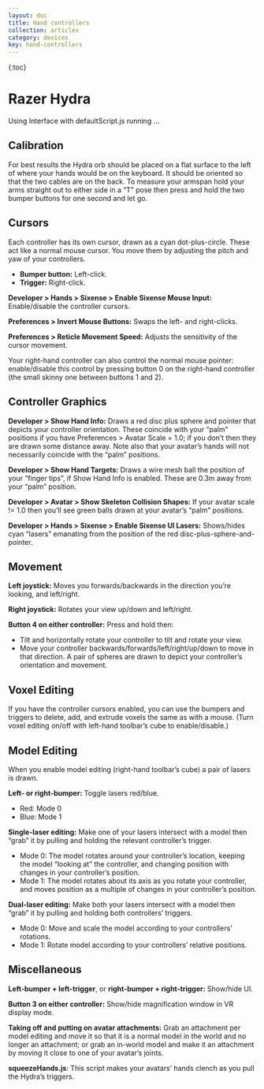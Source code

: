 ```yaml
---
layout: doc
title: Hand controllers
collection: articles
category: devices
key: hand-controllers
---
```


{:toc}

# Razer Hydra

Using Interface with defaultScript.js running …


## Calibration
For best results the Hydra orb should be placed on a flat surface to the left of where your hands would be on the keyboard.  It should be oriented so that the two cables are on the back.  To measure your armspan hold your arms straight out to either side in a “T” pose then press and hold the two bumper buttons for one second and let go.


## Cursors

Each controller has its own cursor, drawn as a cyan dot-plus-circle. These act like a normal mouse cursor. You move them by adjusting the pitch and yaw of your controllers.
* **Bumper button:** Left-click.
* **Trigger:** Right-click.

**Developer > Hands > Sixense > Enable Sixense Mouse Input:** Enable/disable the controller cursors.

**Preferences > Invert Mouse Buttons:** Swaps the left- and right-clicks.

**Preferences > Reticle Movement Speed:** Adjusts the sensitivity of the cursor movement.

Your right-hand controller can also control the normal mouse pointer: enable/disable this control by pressing button 0 on the right-hand controller (the small skinny one between buttons 1 and 2).


## Controller Graphics

**Developer > Show Hand Info:** Draws a red disc plus sphere and pointer that depicts your controller orientation. These coincide with your “palm” positions if you have Preferences > Avatar Scale = 1.0; if you don’t then they are drawn some distance away. Note also that your avatar’s hands will not necessarily coincide with the “palm” positions.

**Developer > Show Hand Targets:** Draws a wire mesh ball the position of your “finger tips”, if Show Hand Info is enabled. These are 0.3m away from your “palm” position.

**Developer > Avatar > Show Skeleton Collision Shapes:** If your avatar scale != 1.0 then you’ll see green balls drawn at your avatar’s “palm” positions.

**Developer > Hands > Sixense > Enable Sixense UI Lasers:** Shows/hides cyan “lasers” emanating from the position of the red disc-plus-sphere-and-pointer.


## Movement

**Left joystick:** Moves you forwards/backwards in the direction you’re looking, and left/right.

**Right joystick:** Rotates your view up/down and left/right.

**Button 4 on either controller:** Press and hold then:
* Tilt and horizontally rotate your controller to tilt and rotate your view.
* Move your controller backwards/forwards/left/right/up/down to move in that direction.
A pair of spheres are drawn to depict your controller’s orientation and movement.


## Voxel Editing

If you have the controller cursors enabled, you can use the bumpers and triggers to delete, add, and extrude voxels the same as with a mouse. (Turn voxel editing on/off with left-hand toolbar’s cube to enable/disable.)


## Model Editing

When you enable model editing (right-hand toolbar’s cube) a pair of lasers is drawn.

**Left- or right-bumper:** Toggle lasers red/blue.
* Red: Mode 0
* Blue: Mode 1

**Single-laser editing:** Make one of your lasers intersect with a model then “grab” it by pulling and holding the relevant controller’s trigger.
* Mode 0: The model rotates around your controller’s location, keeping the model “looking at” the controller, and changing position with changes in your controller’s position.
* Mode 1: The model rotates about its axis as you rotate your controller, and moves position as a multiple of changes in your controller’s position.

**Dual-laser editing:** Make both your lasers intersect with a model then “grab” it by pulling and holding both controllers’ triggers.
* Mode 0: Move and scale the model according to your controllers’ rotations.
* Mode 1: Rotate model according to your controllers’ relative positions.


## Miscellaneous

**Left-bumper + left-trigger**, or **right-bumper + right-trigger:** Show/hide UI.

**Button 3 on either controller:** Show/hide magnification window in VR display mode.

**Taking off and putting on avatar attachments:** Grab an attachment per model editing and move it so that it is a normal model in the world and no longer an attachment; or grab an in-world model and make it an attachment by moving it close to one of your avatar’s joints.

**squeezeHands.js**: This script makes your avatars’ hands clench as you pull the Hydra’s triggers.
